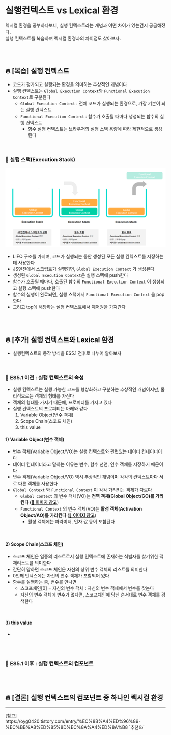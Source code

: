 # 실행컨텍스트 vs Lexical 환경
렉시컬 환경을 공부하다보니, 실행 컨텍스트라는 개념과 어떤 차이가 있는건지 궁금해졌다. <br>
실행 컨텍스트를 복습하며 렉시컬 환경과의 차이점도 찾아보자.

<br>
<br>

## 🔥 [복습] 실행 컨텍스트
- 코드가 평가되고 실행되는 환경을 의미하는 추상적인 개념이다
- 실행 컨텍스트는 `Global Execution Context`와 `Functional Execution Context`로 구분된다
    - `Global Execution Context` : 전체 코드가 실행되는 환경으로, 가장 기본이 되는 실행 컨텍스트
    - `Functional Execution Context` : 함수가 호출될 때마다 생성되는 함수의 실행 컨텍스트
        - 함수 실행 컨텍스트는 브라우저의 실행 스택 용량에 따라 제한적으로 생성된다

<br>

### 🚀 실행 스택(Execution Stack)
![ExecutionStack](img/EsecutionStack.png)
- LIFO 구조를 가지며, 코드가 실행되는 동안 생성된 모든 실행 컨텍스트를 저장하는 데 사용한다
- JS엔진에서 스크립트가 실행되면, `Global Execution Context` 가 생성된다
- 생성된 `Global Execution Context`은 실행 스택에 push한다 
- 함수가 호출될 때마다, 호출된 함수의 `Functional Execution Context` 이 생성되고 실행 스택에 push한다
- 함수의 실행이 완료되면, 실행 스택에서 `Functional Execution Context` 을 pop한다
- 그리고 top에 해당하는 실행 컨텍스트에서 제어권을 가져간다

<br>
<br>

## 🔥 [추가] 실행 컨텍스트와 Lexical 환경
- 실행컨텍스트의 동작 방식을 ES5.1 전후로 나누어 알아보자

<br>

### 🚀 ES5.1 이전 : 실행 컨텍스트의 속성
- 실행 컨텍스트는 실행 가능한 코드를 형상화하고 구분하는 추상적인 개념이지만, 물리적으로는 객체의 형태를 가진다
- 객체의 형태를 가지기 때문에, 프로퍼티를 가지고 있다
- 실행 컨텍스트의 프로퍼티는 아래와 같다
    1. Variable Object(변수 객체)
    2. Scope Chain(스코프 체인)
    3. this value

#### 1) Variable Object(변수 객체)
- 변수 객체(Variable Object/VO)는 실행 컨텍스트와 관련있는 데이터 컨테이너이다 
- 데이터 컨테이너라고 말하는 이유는 변수, 함수 선언, 인수 객체를 저장하기 때문이다
- 변수 객체(Variable Object/VO) 역시 추상적인 개념이며 각각의 컨텍스트마다 서로 다른 객체를 사용한다
- `Global Context` 와 `Functional Context` 이 각각 가리키는 객체가 다르다
    - `Global Context` 의 변수 객체(VO)는 **전역 객체(Global Object/GO)**를 가리킨다 (**[🎨 이미지 참고](https://poiemaweb.com/img/ec-vo-global.png)**)
    - `Functional Context` 의 변수 객체(VO)는 **활성 객체(Activation Object/AO)**를 가리킨다 (**[🎨 이미지 참고](https://poiemaweb.com/img/ec-vo-foo.png)**)
        - 활성 객체에는 파라미터, 인자 값 등이 포함된다

<br>

#### 2) Scope Chain(스코프 체인)
- 스코프 체인은 일종의 리스트로서 실행 컨텍스트에 존재하는 식별자를 찾기위한 객체리스트를 의미한다
- 간단히 말하면 스코프 체인은 자신의 상위 변수 객체의 리스트를 의미한다
- 0번째 인덱스에는 자신의 변수 객체가 포함되어 있다 
- 함수를 실행하는 중, 변수를 만나면
    - 스코프체인[0] = 자신의 변수 객체 : 자신의 변수 객체에서 변수를 찾는다
    - 자신의 변수 객체에 변수가 없다면, 스코프체인에 담신 순서대로 변수 객체를 검색한다

<br>

#### 3) this value
- 

<br>
<br>

### 🚀 ES5.1 이후 : 실행 컨텍스트의 컴포넌트

<br>
<br>

## 🔥 [결론] 실행 컨텍스트의 컴포넌트 중 하나인 렉시컬 환경




<hr>
[참고] <br>
https://oyg0420.tistory.com/entry/%EC%8B%A4%ED%96%89-%EC%BB%A8%ED%85%8D%EC%8A%A4%ED%8A%B8 `추천👍`


